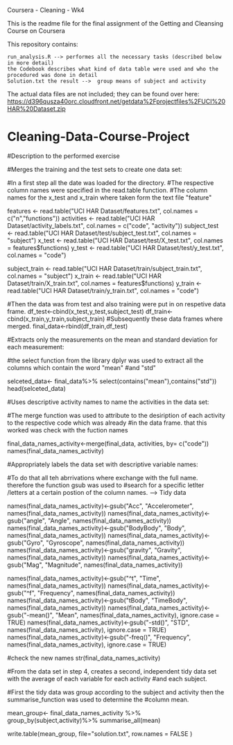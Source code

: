 Coursera - Cleaning - Wk4

This is the readme file for the final assignment of the Getting and Cleansing Course on Coursera

This repository contains:

    run_analysis.R --> performes all the necessary tasks (described below in more detail)
    the Codebook describes what kind of data table were used and who the procedured was done in detail
    Solution.txt the result -->  group means of subject and activity
    

The actual data files are not included; they can be found over here: https://d396qusza40orc.cloudfront.net/getdata%2Fprojectfiles%2FUCI%20HAR%20Dataset.zip


# Cleaning-Data-Course-Project
#Description to the performed exercise

#Merges the training and the test sets to create one data set:

#In a first step all the date was loaded for the directory.
#The respective column names were specified in the read.table function.
#The column names for the x_test and x_train where taken form the text file "feature"

features <- read.table("UCI HAR Dataset/features.txt", col.names = c("n","functions"))
activities <- read.table("UCI HAR Dataset/activity_labels.txt", col.names = c("code", "activity"))
subject_test <- read.table("UCI HAR Dataset/test/subject_test.txt", col.names = "subject")
x_test <- read.table("UCI HAR Dataset/test/X_test.txt", col.names = features$functions)
y_test <- read.table("UCI HAR Dataset/test/y_test.txt", col.names = "code")

subject_train <- read.table("UCI HAR Dataset/train/subject_train.txt", col.names = "subject")
x_train <- read.table("UCI HAR Dataset/train/X_train.txt", col.names = features$functions)
y_train <- read.table("UCI HAR Dataset/train/y_train.txt", col.names = "code")



#Then the data was from test and also training were put in on respetive data frame. 
df_test<-cbind(x_test,y_test,subject_test)
df_train<-cbind(x_train,y_train,subject_train)
#Subsequently these data frames where merged.
final_data<-rbind(df_train,df_test)

#Extracts only the measurements on the mean and standard deviation for each measurement:

#the select function from the library dplyr was used to extract all the columns which contain the word "mean"
#and "std"

selceted_data<- final_data%>%
        select(contains("mean"),contains("std"))
head(selceted_data)

#Uses descriptive activity names to name the activities in the data set:

#The merge function was used to attribute to the desiription of each activity to the respective code which was already
#in the data frame. that this worked was check with the fuction names

final_data_names_activity<-merge(final_data, activities, by= c("code"))
names(final_data_names_activity)



#Appropriately labels the data set with descriptive variable names:

#To do that all teh abrrivations where exchange with the full name. therefore the function gsub was used to 
#search for a specific letlter /letters at a certain postion of the column names. --> Tidy data

names(final_data_names_activity)<-gsub("Acc", "Accelerometer", names(final_data_names_activity))
names(final_data_names_activity)<-gsub("angle", "Angle", names(final_data_names_activity))
names(final_data_names_activity)<-gsub("BodyBody", "Body", names(final_data_names_activity))
names(final_data_names_activity)<-gsub("Gyro", "Gyroscope", names(final_data_names_activity))
names(final_data_names_activity)<-gsub("gravity", "Gravity", names(final_data_names_activity))
names(final_data_names_activity)<-gsub("Mag", "Magnitude", names(final_data_names_activity))

names(final_data_names_activity)<-gsub("^t", "Time", names(final_data_names_activity))
names(final_data_names_activity)<-gsub("^f", "Frequency", names(final_data_names_activity))
names(final_data_names_activity)<-gsub("tBody", "TimeBody", names(final_data_names_activity))
names(final_data_names_activity)<-gsub("-mean()", "Mean", names(final_data_names_activity), ignore.case = TRUE)
names(final_data_names_activity)<-gsub("-std()", "STD", names(final_data_names_activity), ignore.case = TRUE)
names(final_data_names_activity)<-gsub("-freq()", "Frequency", names(final_data_names_activity), ignore.case = TRUE)

#check the new names
str(final_data_names_activity)

#From the data set in step 4, creates a second, independent tidy data set with the average of each variable for each activity #and each subject.

#First the tidy data was group according to the subject and activity then the summarise_function was used to determine the #column mean.

mean_group<- final_data_names_activity %>%
        group_by(subject,activity)%>%
        summarise_all(mean)
  
write.table(mean_group, file="solution.txt", row.names = FALSE )  


